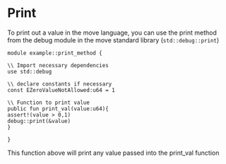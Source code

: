 # Print 
To print out a value in the move language, you can use the print method from the debug module in the move standard library (`std::debug::print`)

```move
module example::print_method {

\\ Import necessary dependencies
use std::debug

\\ declare constants if necessary
const EZeroValueNotAllowed:u64 = 1

\\ Function to print value
public fun print_val(value:u64){
assert!(value > 0,1)
debug::print(&value)
}

}
```

This function above will print any value passed into the print_val function
